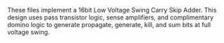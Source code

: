 These files implement a 16bit Low Voltage Swing Carry Skip Adder. This design uses pass transistor logic, sense amplifiers, and complimentary domino logic to generate propagate, generate, kill, and sum bits at full voltage swing.
